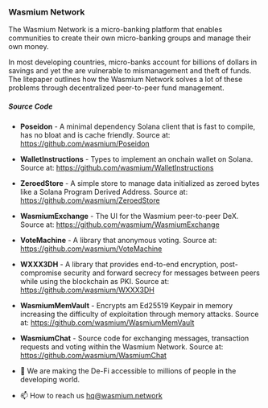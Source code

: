 ### Wasmium Network

The Wasmium Network is a micro-banking platform that enables communities to create their own micro-banking groups and manage their own money.

In most developing countries, micro-banks account for billions of dollars in savings and yet the are vulnerable to mismanagement and theft of funds. The litepaper outlines how the Wasmium Network solves a lot of these problems through decentralized peer-to-peer fund management.

##### Source Code

- **Poseidon** - A minimal dependency Solana client that is fast to compile, has no bloat and is cache friendly. Source at: https://github.com/wasmium/Poseidon

- **WalletInstructions** - Types to implement an onchain wallet on Solana. Source at: https://github.com/wasmium/WalletInstructions

- **ZeroedStore** - A simple store to manage data initialized as zeroed bytes like a Solana Program Derived Address. Source at: https://github.com/wasmium/ZeroedStore

- **WasmiumExchange** - The UI for the Wasmium peer-to-peer DeX. Source at: https://github.com/wasmium/WasmiumExchange

- **VoteMachine** - A library that anonymous voting. Source at: https://github.com/wasmium/VoteMachine

- **WXXX3DH** - A library that provides end-to-end encryption, post-compromise security and forward secrecy for messages between peers while using the blockchain as PKI. Source at: https://github.com/wasmium/WXXX3DH

- **WasmiumMemVault** - Encrypts am Ed25519 Keypair in memory increasing the difficulty of exploitation through memory attacks. Source at: https://github.com/wasmium/WasmiumMemVault

- **WasmiumChat** - Source code for exchanging messages, transaction requests and voting within the Wasmium Network. Source at: https://github.com/wasmium/WasmiumChat



- 👀 We are making the De-Fi accessible to millions of people in the developing world.
- 📫 How to reach us hq@wasmium.network

